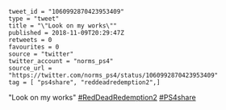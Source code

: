 ```
tweet_id = "1060992870423953409"
type = "tweet"
title = "\"Look on my works\""
published = 2018-11-09T20:29:47Z
retweets = 0
favourites = 0
source = "twitter"
twitter_account = "norms_ps4"
source_url = "https://twitter.com/norms_ps4/status/1060992870423953409"
tag = [ "ps4share", "reddeadredemption2",]
```

"Look on my works" [#RedDeadRedemption2](/tags/reddeadredemption2/) [#PS4share](/tags/ps4share/)

<p class='image'><img src='http://mnf.m17s.net/2018/11/09/DrlnY_VWkAAJOge.jpg' alt=''></p>

